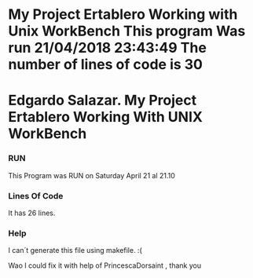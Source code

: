 
My Project Ertablero Working with Unix WorkBench
This program Was run 
21/04/2018 23:43:49
The number of lines of code is 
30
=======
# Edgardo Salazar. My Project Ertablero Working With UNIX WorkBench
### RUN
This Program was RUN on Saturday April 21 al 21.10
### Lines Of Code
It has 26 lines.
### Help
I can´t generate this file using makefile. :(

Wao I could fix it with help of  PrincescaDorsaint , thank you
